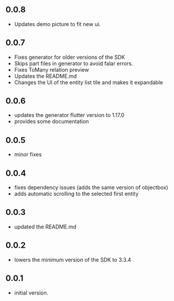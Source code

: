 ## 0.0.8

* Updates demo picture to fit new ui.

## 0.0.7

* Fixes generator for older versions of the SDK
* Skips part files in generator to avoid falar errors.
* Fixes ToMany relation preview
* Updates the README.md
* Changes the UI of the entity list tile and makes it expandable

## 0.0.6

* updates the generator flutter version to 1.17.0
* provides some documentation

## 0.0.5

* minor fixes

## 0.0.4

* fixes dependency issues (adds the same version of objectbox)
* adds automatic scrolling to the selected first entity

## 0.0.3

* updated the README.md

## 0.0.2

* lowers the minimum version of the SDK to 3.3.4

## 0.0.1

* initial version.
